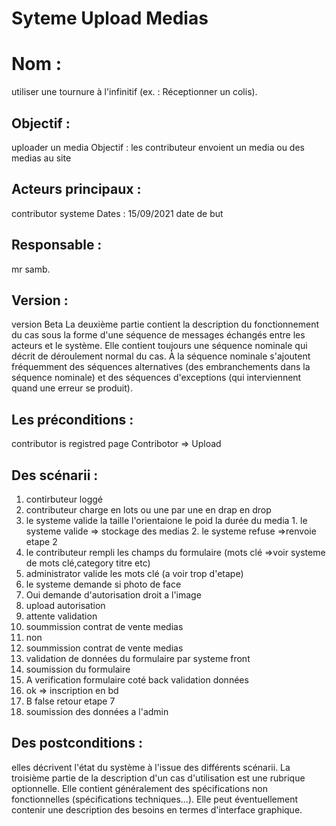 # Syteme Upload Medias
# Nom :
utiliser une tournure à l'infinitif (ex. : Réceptionner un colis).
## Objectif :
uploader un media Objectif : les contributeur envoient un media ou des medias au site

## Acteurs principaux :
contributor
systeme 
Dates :
15/09/2021 date de but 
## Responsable :
mr samb.
## Version :
version Beta
La deuxième partie contient la description du fonctionnement du cas sous la forme d'une séquence de messages échangés entre les acteurs et le système. Elle contient toujours une séquence nominale qui décrit de déroulement normal du cas. À la séquence nominale s'ajoutent fréquemment des séquences alternatives (des embranchements dans la séquence nominale) et des séquences d'exceptions (qui interviennent quand une erreur se produit).

## Les préconditions :
contributor is registred 
page Contribotor => Upload 
## Des scénarii :
1. contirbuteur loggé
2. contributeur charge en lots ou une par une en drap en drop
3. le systeme valide la taille l'orientaione le poid la durée du media
		1. le systeme valide => stockage des medias
		2. le systeme refuse =>renvoie etape 2 
4. le contributeur rempli les champs du formulaire (mots clé =>voir systeme de mots clé,category titre etc) 
5. administrator valide les mots clé (a voir trop d'etape)
6. le systeme demande si photo de face 
  1. Oui demande d'autorisation droit a l'image
  2. upload autorisation 
  3. attente validation
  4. soummission contrat de vente medias
6.  non
 1. soummission contrat de vente medias 
7. validation de données du formulaire par systeme front
8. soumission du formulaire
9.  A verification formulaire coté back validation données 
 1. ok => inscription en bd 
9. B false retour etape 7
10. soumission des données a l'admin


## Des postconditions :
elles décrivent l'état du système à l'issue des différents scénarii.
La troisième partie de la description d'un cas d'utilisation est une rubrique optionnelle. Elle contient généralement des spécifications non fonctionnelles (spécifications techniques…). Elle peut éventuellement contenir une description des besoins en termes d'interface graphique.
